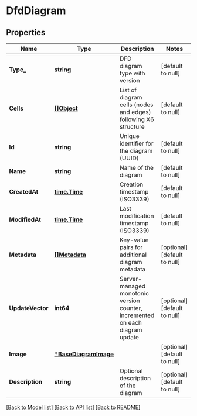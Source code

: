 # DfdDiagram

## Properties
Name | Type | Description | Notes
------------ | ------------- | ------------- | -------------
**Type_** | **string** | DFD diagram type with version | [default to null]
**Cells** | [**[]Object**](.md) | List of diagram cells (nodes and edges) following X6 structure | [default to null]
**Id** | **string** | Unique identifier for the diagram (UUID) | [default to null]
**Name** | **string** | Name of the diagram | [default to null]
**CreatedAt** | [**time.Time**](time.Time.md) | Creation timestamp (ISO3339) | [default to null]
**ModifiedAt** | [**time.Time**](time.Time.md) | Last modification timestamp (ISO3339) | [default to null]
**Metadata** | [**[]Metadata**](Metadata.md) | Key-value pairs for additional diagram metadata | [optional] [default to null]
**UpdateVector** | **int64** | Server-managed monotonic version counter, incremented on each diagram update | [optional] [default to null]
**Image** | [***BaseDiagramImage**](BaseDiagram_image.md) |  | [optional] [default to null]
**Description** | **string** | Optional description of the diagram | [optional] [default to null]

[[Back to Model list]](../README.md#documentation-for-models) [[Back to API list]](../README.md#documentation-for-api-endpoints) [[Back to README]](../README.md)

